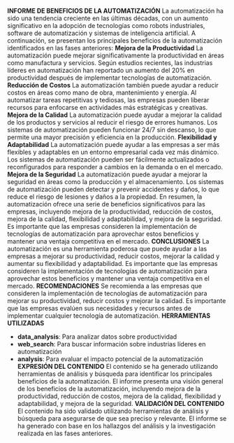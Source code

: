 **INFORME DE BENEFICIOS DE LA AUTOMATIZACIÓN**
La automatización ha sido una tendencia creciente en las últimas décadas, con un aumento significativo en la adopción de tecnologías como robots industriales, software de automatización y sistemas de inteligencia artificial. A continuación, se presentan los principales beneficios de la automatización identificados en las fases anteriores:
**Mejora de la Productividad**
La automatización puede mejorar significativamente la productividad en áreas como manufactura y servicios. Según estudios recientes, las industrias líderes en automatización han reportado un aumento del 20% en productividad después de implementar tecnologías de automatización.
**Reducción de Costos**
La automatización también puede ayudar a reducir costos en áreas como mano de obra, mantenimiento y energía. Al automatizar tareas repetitivas y tediosas, las empresas pueden liberar recursos para enfocarse en actividades más estratégicas y creativas.
**Mejora de la Calidad**
La automatización puede ayudar a mejorar la calidad de los productos y servicios al reducir el riesgo de errores humanos. Los sistemas de automatización pueden funcionar 24/7 sin descanso, lo que permite una mayor precisión y eficiencia en la producción.
**Flexibilidad y Adaptabilidad**
La automatización puede ayudar a las empresas a ser más flexibles y adaptables en un entorno empresarial cada vez más dinámico. Los sistemas de automatización pueden ser fácilmente actualizados o reconfigurados para responder a cambios en la demanda o en el mercado.
**Mejora de la Seguridad**
La automatización puede ayudar a mejorar la seguridad en áreas como la producción y el almacenamiento. Los sistemas de automatización pueden detectar y prevenir accidentes y daños, lo que reduce el riesgo de lesiones y daños a la propiedad.
En resumen, la automatización ofrece una serie de beneficios significativos para las empresas, incluyendo mejora de la productividad, reducción de costos, mejora de la calidad, flexibilidad y adaptabilidad, y mejora de la seguridad. Es importante que las empresas consideren la implementación de tecnologías de automatización para aprovechar estos beneficios y mantener una ventaja competitiva en el mercado.
**CONCLUSIONES**
La automatización es una herramienta poderosa que puede ayudar a las empresas a mejorar su productividad, reducir costos, mejorar la calidad y aumentar su flexibilidad y adaptabilidad. Es importante que las empresas consideren la implementación de tecnologías de automatización para aprovechar estos beneficios y mantener una ventaja competitiva en el mercado.
**RECOMENDACIONES**
Se recomienda a las empresas que consideren la implementación de tecnologías de automatización para mejorar su productividad, reducir costos y mejorar la calidad. Es importante que las empresas evalúen sus necesidades y recursos antes de implementar cualquier tecnología de automatización.
**HERRAMIENTAS UTILIZADAS**
* **data_analysis**: Para analizar datos sobre productividad
* **web_search**: Para buscar información sobre industrias líderes en automatización
* **analysis**: Para evaluar el impacto potencial de la automatización
**EXPRESIÓN DEL CONTENIDO**
El contenido se ha generado utilizando herramientas de análisis y búsqueda para identificar los principales beneficios de la automatización. El informe presenta una visión general de los beneficios de la automatización, incluyendo mejora de la productividad, reducción de costos, mejora de la calidad, flexibilidad y adaptabilidad, y mejora de la seguridad.
**VALIDACIÓN DEL CONTENIDO**
El contenido ha sido validado utilizando herramientas de análisis y búsqueda para asegurarse de que sea preciso y relevante. El informe se ha generado con base en los hallazgos del análisis y la investigación realizada en las fases anteriores.